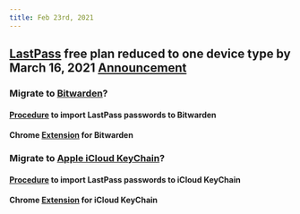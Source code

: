 ```yaml
---
title: Feb 23rd, 2021
---
```


## [LastPass](https://www.lastpass.com/) free plan reduced to one device type by March 16, 2021 [Announcement](https://support.logmeininc.com/lastpass/help/what-can-i-expect-to-change-for-lastpass-free-on-march-16-2021??cid=LP_Global_OP_Announcement_PW30day)
### Migrate to [Bitwarden](https://bitwarden.com/)?
#### [Procedure](https://bitwarden.com/help/article/import-from-lastpass/) to import LastPass passwords to Bitwarden
#### Chrome [Extension](https://chrome.google.com/webstore/detail/bitwarden-free-password-m/nngceckbapebfimnlniiiahkandclblb) for Bitwarden
### Migrate to [Apple iCloud KeyChain](https://support.apple.com/guide/mac-help/use-keychains-to-store-passwords-mchlf375f392/mac )?
#### [Procedure](https://medium.com/@bryce.kunkel/switching-from-lastpass-to-icloud-keychain-65532ccfd149) to import LastPass passwords to iCloud KeyChain
#### Chrome [Extension](https://chrome.google.com/webstore/detail/icloud-passwords/pejdijmoenmkgeppbflobdenhhabjlaj) for iCloud KeyChain
